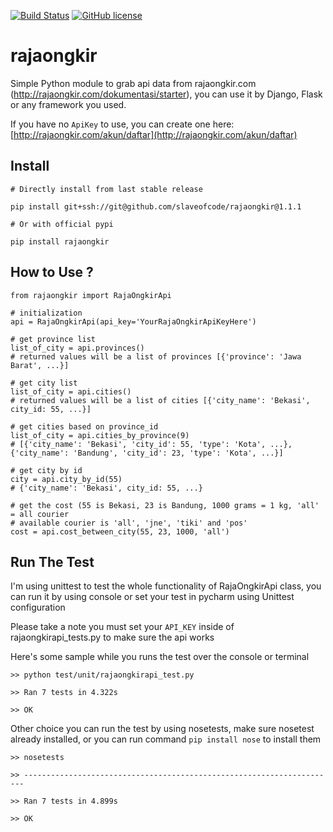[![Build Status](https://travis-ci.org/slaveofcode/rajaongkir.svg?branch=master)](https://travis-ci.org/slaveofcode/rajaongkir) [![GitHub license](https://img.shields.io/github/license/mashape/apistatus.svg)](https://github.com/slaveofcode/rajaongkir/blob/master/LICENSE)

# rajaongkir
Simple Python module to grab api data from rajaongkir.com (http://rajaongkir.com/dokumentasi/starter), 
you can use it by Django, Flask or any framework you used.

If you have no `ApiKey` to use, you can create one here: [http://rajaongkir.com/akun/daftar](http://rajaongkir.com/akun/daftar)
 
## Install
    # Directly install from last stable release
    
    pip install git+ssh://git@github.com/slaveofcode/rajaongkir@1.1.1
    
    # Or with official pypi
    
    pip install rajaongkir
 
## How to Use ?

    from rajaongkir import RajaOngkirApi
    
    # initialization
    api = RajaOngkirApi(api_key='YourRajaOngkirApiKeyHere')
    
    # get province list
    list_of_city = api.provinces()
    # returned values will be a list of provinces [{'province': 'Jawa Barat', ...}]
    
    # get city list
    list_of_city = api.cities()
    # returned values will be a list of cities [{'city_name': 'Bekasi', city_id: 55, ...}]
    
    # get cities based on province_id 
    list_of_city = api.cities_by_province(9)
    # [{'city_name': 'Bekasi', 'city_id': 55, 'type': 'Kota', ...}, {'city_name': 'Bandung', 'city_id': 23, 'type': 'Kota', ...}]
     
    # get city by id
    city = api.city_by_id(55)
    # {'city_name': 'Bekasi', city_id: 55, ...}
    
    # get the cost (55 is Bekasi, 23 is Bandung, 1000 grams = 1 kg, 'all' = all courier
    # available courier is 'all', 'jne', 'tiki' and 'pos'
    cost = api.cost_between_city(55, 23, 1000, 'all')


## Run The Test

I'm using unittest to test the whole functionality of RajaOngkirApi class, 
you can run it by using console or set your test in pycharm using Unittest configuration
 
Please take a note you must set your `API_KEY` inside of rajaongkirapi_tests.py to make sure the api works

Here's some sample while you runs the test over the console or terminal

    >> python test/unit/rajaongkirapi_test.py
    
    >> Ran 7 tests in 4.322s
    
    >> OK
    
Other choice you can run the test by using nosetests, make sure nosetest already installed, 
or you can run command `pip install nose` to install them

    >> nosetests
    
    >> ----------------------------------------------------------------------
    
    >> Ran 7 tests in 4.899s
    
    >> OK

    

    
